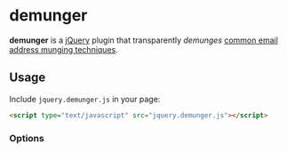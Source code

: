 # demunger

**demunger** is a [jQuery](http://jquery.com) plugin that transparently *demunges* [common email address munging techniques](http://en.wikipedia.org/wiki/Address_munging#Examples).

## Usage

Include `jquery.demunger.js` in your page:

```html
<script type="text/javascript" src="jquery.demunger.js"></script>
```

### Options